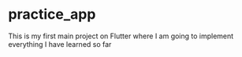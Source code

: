 # practice_app

<p> This is my first main project on Flutter where I am going to implement everything I have learned so far</p>

